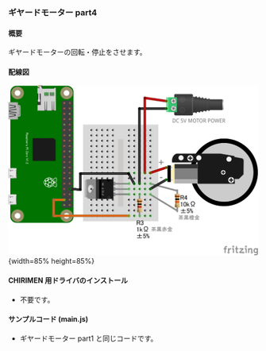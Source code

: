 ### ギヤードモーター part4

#### 概要

ギヤードモーターの回転・停止をさせます。

#### 配線図

![](./PiZero_gpio0MotorB.png "schematic"){width=85% height=85%}

#### CHIRIMEN 用ドライバのインストール

- 不要です。

#### サンプルコード (main.js)

- ギヤードモーター part1 と同じコードです。
